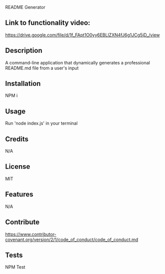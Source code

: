 README Generator

## Link to functionality video:

https://drive.google.com/file/d/1f_FApt1O0yy6EBLlZXN4fJ6g1JCg5jD_/view

## Description

A command-line application that dynamically generates a professional README.md file from a user's input

## Installation

NPM i

## Usage

Run 'node index.js' in your terminal

## Credits

N/A

## License

MIT

## Features

N/A

## Contribute

https://www.contributor-covenant.org/version/2/1/code_of_conduct/code_of_conduct.md

## Tests

NPM Test
